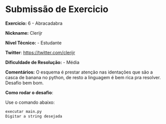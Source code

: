 # Submissão de Exercicio

**Exercicio:** 6 - Abracadabra

**Nickname:** Clerijr

**Nível Técnico:** - Estudante

**Twitter**: https://twitter.com/clerijr

**Dificuldade de Resolução:** - Média

**Comentários:** O esquema é prestar atenção nas identações que são a casca de banana no python, de resto a linguagem é bem rica pra resolver. Desafio bem bom.

**Como rodar o desafio**: 

Use o comando abaixo: 
```bash
executar main.py
Digitar a string desejada
```